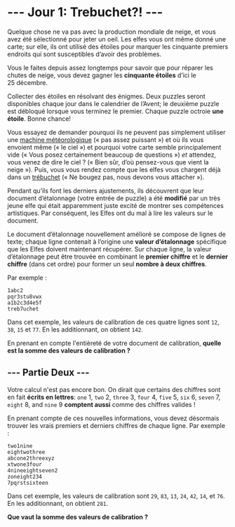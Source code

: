 # --- Jour 1: Trebuchet?! ---

Quelque chose ne va pas avec la production mondiale de neige, et vous avez été sélectionné pour jeter un oeil. Les elfes vous ont même donné une carte; sur elle, ils ont utilisé des étoiles pour marquer les cinquante premiers endroits qui sont susceptibles d’avoir des problèmes.

Vous le faites depuis assez longtemps pour savoir que pour réparer les chutes de neige, vous devez gagner les **cinquante étoiles** d’ici le 25 décembre.

Collecter des étoiles en résolvant des énigmes.  Deux puzzles seront disponibles chaque jour dans le calendrier de l’Avent; le deuxième puzzle est débloqué lorsque vous terminez le premier.  Chaque puzzle octroie **une étoile**. Bonne chance!

Vous essayez de demander pourquoi ils ne peuvent pas simplement utiliser une [machine météorologique](https://adventofcode.com/2015/day/1) (« pas assez puissant ») et où ils vous envoient même (« le ciel ») et pourquoi votre carte semble principalement vide (« Vous posez certainement beaucoup de questions ») *et* attendez, vous venez de dire le ciel ? (« Bien sûr, d’où pensez-vous que vient la neige »). Puis, vous vous rendez compte que les elfes vous chargent déjà dans un [trébuchet](https://en.wikipedia.org/wiki/Trebuchet) (« Ne bougez pas, nous devons vous attacher »).

Pendant qu’ils font les derniers ajustements, ils découvrent que leur document d’étalonnage (votre entrée de puzzle) a été **modifié** par un très jeune elfe qui était apparemment juste excité de montrer ses compétences artistiques. Par conséquent, les Elfes ont du mal à lire les valeurs sur le document.

Le document d’étalonnage nouvellement amélioré se compose de lignes de texte; chaque ligne contenait à l’origine une **valeur d’étalonnage** spécifique que les Elfes doivent maintenant récupérer. Sur chaque ligne, la valeur d’étalonnage peut être trouvée en combinant le **premier chiffre** et le **dernier chiffre** (dans cet ordre) pour former un seul **nombre à deux chiffres**.

Par exemple :
```
1abc2
pqr3stu8vwx
a1b2c3d4e5f
treb7uchet
```

Dans cet exemple, les valeurs de calibration de ces quatre lignes sont `12`, `38`, `15` et `77`. En les additionnant, on obtient `142`.

En prenant en compte l'entièreté de votre document de calibration, **quelle est la somme des valeurs de calibration ?**

## --- Partie Deux ---

Votre calcul n'est pas encore bon. On dirait que certains des chiffres sont en fait **écrits en lettres**: `one` 1, `two` 2, `three` 3, `four` 4, `five` 5, `six` 6, `seven` 7, `eight` 8, and `nine` 9 **comptent aussi** comme des chiffres valides !

En prenant compte de ces nouvelles informations, vous devez désormais trouver les vrais premiers et derniers chiffres de chaque ligne. Par exemple :

```
two1nine
eightwothree
abcone2threexyz
xtwone3four
4nineeightseven2
zoneight234
7pqrstsixteen
```

Dans cet exemple, les valeurs de calibration sont `29`, `83`, `13`, `24`, `42`, `14`, et `76`. En les additionnant, on obtient `281`.

**Que vaut la somme des valeurs de calibration ?**
